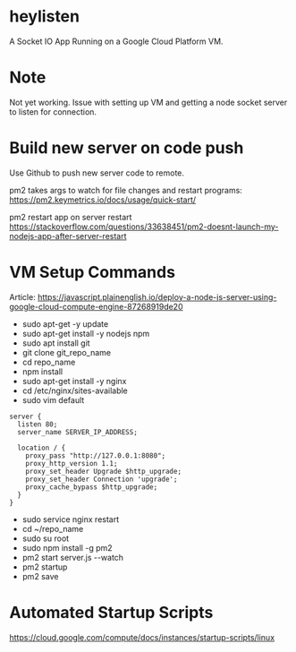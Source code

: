 # heylisten

A Socket IO App Running on a Google Cloud Platform VM.

# Note

Not yet working. Issue with setting up VM and getting a node socket server to listen for connection.

# Build new server on code push

Use Github to push new server code to remote.

pm2 takes args to watch for file changes and restart programs: https://pm2.keymetrics.io/docs/usage/quick-start/

pm2 restart app on server restart
https://stackoverflow.com/questions/33638451/pm2-doesnt-launch-my-nodejs-app-after-server-restart

# VM Setup Commands

Article: https://javascript.plainenglish.io/deploy-a-node-js-server-using-google-cloud-compute-engine-87268919de20

- sudo apt-get -y update
- sudo apt-get install -y nodejs npm
- sudo apt install git
- git clone git_repo_name
- cd repo_name
- npm install
- sudo apt-get install -y nginx
- cd /etc/nginx/sites-available
- sudo vim default

```
server {
  listen 80;
  server_name SERVER_IP_ADDRESS;

  location / {
    proxy_pass "http://127.0.0.1:8080";
    proxy_http_version 1.1;
    proxy_set_header Upgrade $http_upgrade;
    proxy_set_header Connection 'upgrade';
    proxy_cache_bypass $http_upgrade;
  }
}
```

- sudo service nginx restart
- cd ~/repo_name
- sudo su root
- sudo npm install -g pm2
- pm2 start server.js --watch
- pm2 startup
- pm2 save

# Automated Startup Scripts

https://cloud.google.com/compute/docs/instances/startup-scripts/linux
